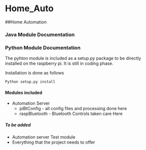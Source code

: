 Home_Auto
=========

##Home Automation
### Java Module Documentation



### Python Module Documentation
The pyhton module is included as a setup.py package to be directly installed on the raspberry pi. It is still in coding phase.

Installation is done as follows

    Python setup.py install
    
#### Modules included
* Automation Server
    * piBtConfig - all config files and processing done here
    * raspBluetooth - Bluetooth Controls taken care Here

##### To be added
* Automation server Test module
* Everything that the project needs to offer
